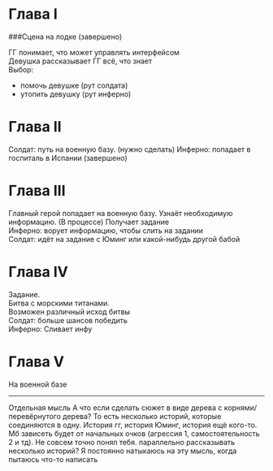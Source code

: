 # Глава I

###Сцена на лодке (завершено)

ГГ понимает, что может управлять интерфейсом   
Девушка рассказывает ГГ всё, что знает  
Выбор:   
* помочь девушке (рут солдата)  
* утопить девушку (рут инферно)  

# Глава II
Солдат: путь на военную базу.  (нужно сделать)
Инферно: попадает в госпиталь в Испании   (завершено)

# Глава III
Главный герой попадает на военную базу. Узнаёт необходимую информацию.  (В процессе)
Получает задание  
Инферно: ворует информацию, чтобы слить на задании  
Солдат: идёт на задание с Юминг или какой-нибудь другой бабой  

# Глава IV
Задание.  
Битва с морскими титанами.   
Возможен различный исход битвы  
Солдат: больше шансов победить  
Инферно: Сливает инфу  

# Глава V
На военной базе  


***
Отдельная мысль
А что если сделать сюжет в виде дерева с корнями/перевёрнутого дерева? То есть несколько историй, которые соединяются в одну. История гг, история Юминг, история ещё кого-то. Мб зависеть будет от начальных очков (агрессия 1, самостоятельность 2 и тд).
Не совсем точно понял тебя. параллельно рассказывать несколько историй? Я постоянно натыкаюсь на эту мысль, когда пытаюсь что-то написать

